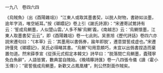 一九八　卷四六四

《烏賊魚》（出《酉陽雜俎》）“江東人或取其墨書契，以脱人財物，書跡如淡墨，逾年字消，唯空紙耳。”按《瑯嬛記》卷上引《謝氏詩源》：“宋遷寄試鶯詩有云：‘誓成烏鰂墨，人似楚山雲。’人多不解‘烏鰂’義，《南越志》云：‘烏鰂懷墨，江東人取墨書契’云云”，即《酉陽雜俎》卷一七此則。吴景旭《歷代詩話》卷四六亦説宋遷句曰：“《本草》云：‘其墨用以書僞券，踰年即脱’，遷意盟誓成虚也。”宋遷詩僅見《瑯嬛記》，吴氏必得睹其書。“烏鰂”句用意頗巧，未宜以出僞書捏造而棄置勿道。然宋薛季宣《從孫元式假定本韓文》詩早曰：“脱落間亡烏鰂墨，蠹殘寧免白魚辭”，人語皆實，數典當自隗始。《晚晴簃詩匯》卷一八四張令儀《讀〈霍小玉傳〉》：“密誓俄成烏鰂墨，新歡又占鳳凰樓”，則公然對面作賊矣。